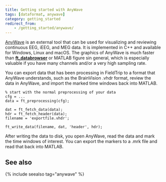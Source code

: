 ```yaml
---
title: Getting started with AnyWave
tags: [dataformat, anywave]
category: getting_started
redirect_from:
    - /getting_started/anywave/
---
```


[AnyWave](http://meg.univ-amu.fr/wiki/AnyWave) is an external tool that can be used for visualizing and reviewing continuous EEG, iEEG, and MEG data. It is implemented in C++ and available for Windows, Linux and macOS. The graphics of AnyWave is much faster than **[ft_databrowser](/reference/ft_databrowser)** or MATLAB figure sin general, which is especially valuable if you have many channels and/or a very high sampling rate.

You can export data that has been processing in FieldTrip to a format that AnyWave understands, such as the BrainVision .vhdr format, review the data in AnyWave, and import the marked time windows back into MATLAB.

    % start with the normal preprocessing of your data
    cfg = ...
    data = ft_preprocessing(cfg);

    dat = ft_fetch_data(data);
    hdr = ft_fetch_header(data);
    filename = 'exportfile.vhdr';

    ft_write_data(filename, dat, 'header', hdr);

After writing the data to disk, you open AnyWave, read the data and mark the time windows of interest. You can export the markers to a .mrk file and read that back into MATLAB.

## See also

{% include seealso tag="anywave" %}
